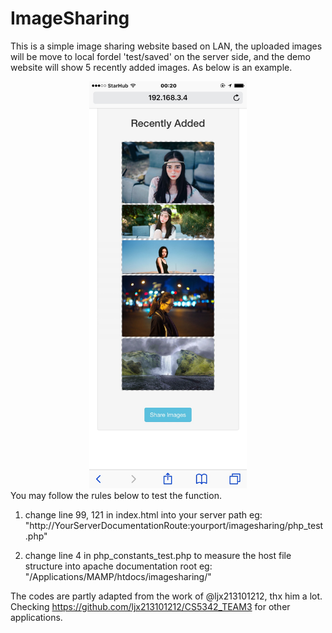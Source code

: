 # ImageSharing

This is a simple image sharing website based on LAN, the uploaded images will be move to local fordel 'test/saved' on the server side, and the demo website will show 5 recently added images. As below is an example.
<div  align="center">   
<img src="https://raw.githubusercontent.com/alexch1/ImageSharing/master/demo.JPG" width="50%" height="50%">
</div>
You may follow the rules below to test the function.

1. change line 99, 121 in index.html into your server path
   eg: "http://YourServerDocumentationRoute:yourport/imagesharing/php_test.php"

2. change line 4 in php_constants_test.php to measure the host file structure into apache documentation root
   eg:  "/Applications/MAMP/htdocs/imagesharing/"

The codes are partly adapted from the work of @ljx213101212, thx him a lot.
Checking https://github.com/ljx213101212/CS5342_TEAM3 for other applications.
